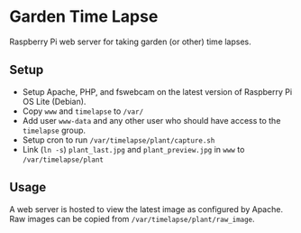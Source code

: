 # Garden Time Lapse

Raspberry Pi web server for taking garden (or other) time lapses.

## Setup
- Setup Apache, PHP, and fswebcam on the latest version of Raspberry Pi OS Lite (Debian).
- Copy `www` and `timelapse` to `/var/`
- Add user `www-data` and any other user who should have access to the `timelapse` group.
- Setup cron to run `/var/timelapse/plant/capture.sh`
- Link (`ln -s`) `plant_last.jpg` and `plant_preview.jpg` in `www` to `/var/timelapse/plant`

## Usage
A web server is hosted to view the latest image as configured by Apache.  Raw images can be copied from `/var/timelapse/plant/raw_image`.
